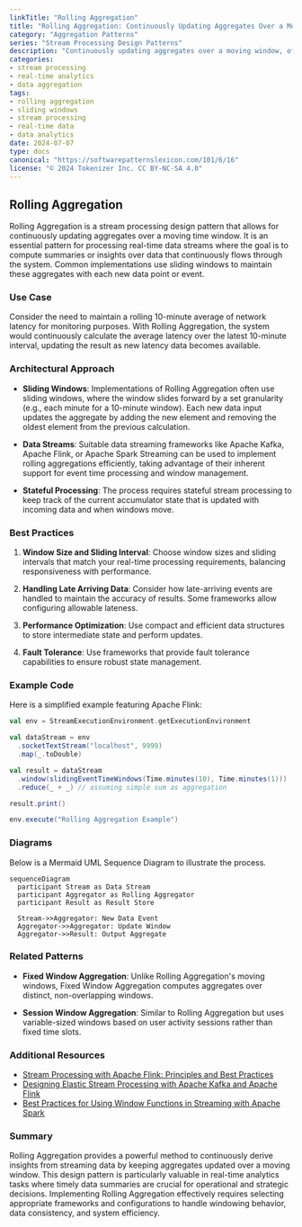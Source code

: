 ```yaml
---
linkTitle: "Rolling Aggregation"
title: "Rolling Aggregation: Continuously Updating Aggregates Over a Moving Window"
category: "Aggregation Patterns"
series: "Stream Processing Design Patterns"
description: "Continuously updating aggregates over a moving window, often implemented with sliding windows, suited for scenarios like maintaining rolling averages in real-time data streams."
categories:
- stream processing
- real-time analytics
- data aggregation
tags:
- rolling aggregation
- sliding windows
- stream processing
- real-time data
- data analytics
date: 2024-07-07
type: docs
canonical: "https://softwarepatternslexicon.com/101/6/16"
license: "© 2024 Tokenizer Inc. CC BY-NC-SA 4.0"
---
```


## Rolling Aggregation

Rolling Aggregation is a stream processing design pattern that allows for continuously updating aggregates over a moving time window. It is an essential pattern for processing real-time data streams where the goal is to compute summaries or insights over data that continuously flows through the system. Common implementations use sliding windows to maintain these aggregates with each new data point or event.

### Use Case

Consider the need to maintain a rolling 10-minute average of network latency for monitoring purposes. With Rolling Aggregation, the system would continuously calculate the average latency over the latest 10-minute interval, updating the result as new latency data becomes available.

### Architectural Approach

- **Sliding Windows**: Implementations of Rolling Aggregation often use sliding windows, where the window slides forward by a set granularity (e.g., each minute for a 10-minute window). Each new data input updates the aggregate by adding the new element and removing the oldest element from the previous calculation.

- **Data Streams**: Suitable data streaming frameworks like Apache Kafka, Apache Flink, or Apache Spark Streaming can be used to implement rolling aggregations efficiently, taking advantage of their inherent support for event time processing and window management.

- **Stateful Processing**: The process requires stateful stream processing to keep track of the current accumulator state that is updated with incoming data and when windows move.

### Best Practices

1. **Window Size and Sliding Interval**: Choose window sizes and sliding intervals that match your real-time processing requirements, balancing responsiveness with performance.
   
2. **Handling Late Arriving Data**: Consider how late-arriving events are handled to maintain the accuracy of results. Some frameworks allow configuring allowable lateness.

3. **Performance Optimization**: Use compact and efficient data structures to store intermediate state and perform updates.

4. **Fault Tolerance**: Use frameworks that provide fault tolerance capabilities to ensure robust state management.

### Example Code

Here is a simplified example featuring Apache Flink:

```scala
val env = StreamExecutionEnvironment.getExecutionEnvironment

val dataStream = env
  .socketTextStream("localhost", 9999)
  .map(_.toDouble)

val result = dataStream
  .window(slidingEventTimeWindows(Time.minutes(10), Time.minutes(1)))
  .reduce(_ + _) // assuming simple sum as aggregation

result.print()

env.execute("Rolling Aggregation Example")
```

### Diagrams

Below is a Mermaid UML Sequence Diagram to illustrate the process.

```mermaid
sequenceDiagram
  participant Stream as Data Stream
  participant Aggregator as Rolling Aggregator
  participant Result as Result Store

  Stream->>Aggregator: New Data Event
  Aggregator->>Aggregator: Update Window
  Aggregator->>Result: Output Aggregate
```

### Related Patterns

- **Fixed Window Aggregation**: Unlike Rolling Aggregation's moving windows, Fixed Window Aggregation computes aggregates over distinct, non-overlapping windows.

- **Session Window Aggregation**: Similar to Rolling Aggregation but uses variable-sized windows based on user activity sessions rather than fixed time slots.

### Additional Resources

- [Stream Processing with Apache Flink: Principles and Best Practices](https://flink.apache.org/resources/)
- [Designing Elastic Stream Processing with Apache Kafka and Apache Flink](https://kafka.apache.org/documentation/streams/)
- [Best Practices for Using Window Functions in Streaming with Apache Spark](https://spark.apache.org/docs/latest/structured-streaming-programming-guide.html)

### Summary

Rolling Aggregation provides a powerful method to continuously derive insights from streaming data by keeping aggregates updated over a moving window. This design pattern is particularly valuable in real-time analytics tasks where timely data summaries are crucial for operational and strategic decisions. Implementing Rolling Aggregation effectively requires selecting appropriate frameworks and configurations to handle windowing behavior, data consistency, and system efficiency.
